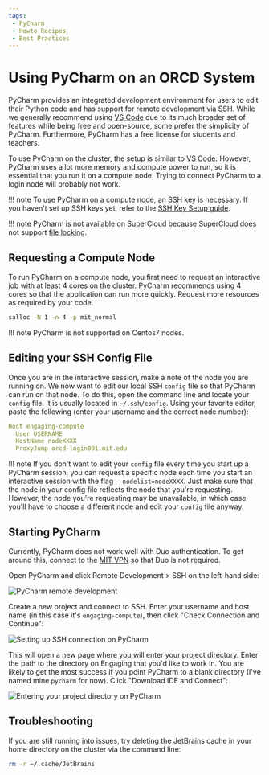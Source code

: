 ```yaml
---
tags:
 - PyCharm
 - Howto Recipes
 - Best Practices
---
```


# Using PyCharm on an ORCD System

PyCharm provides an integrated development environment for users to edit their
Python code and has support for remote development via SSH. While we generally
recommend using [VS Code](vscode.md) due to its much broader set of features
while being free and open-source, some prefer the simplicity of PyCharm.
Furthermore, PyCharm has a free license for students and teachers.

To use PyCharm on the cluster, the setup is similar to [VS Code](vscode.md).
However, PyCharm uses a lot more memory and compute power to run, so it is
essential that you run it on a compute node. Trying to connect PyCharm to a
login node will probably not work.

!!! note
    To use PyCharm on a compute node, an SSH key is necessary. If you haven't
    set up SSH keys yet, refer to the
    [SSH Key Setup guide](../accessing-orcd/ssh-setup.md).

!!! note
    PyCharm is not available on SuperCloud because SuperCloud does not support
    [file locking](https://mit-supercloud.github.io/supercloud-docs/file-locking/).

## Requesting a Compute Node

To run PyCharm on a compute node, you first need to request an interactive job
with at least 4 cores on the cluster. PyCharm recommends using 4 cores so that the
application can run more quickly. Request more resources as required by your code.

```bash
salloc -N 1 -n 4 -p mit_normal
```

!!! note
    PyCharm is not supported on Centos7 nodes.

## Editing your SSH Config File

Once you are in the interactive session, make a note of the node you are running
on. We now want to edit our local SSH `config` file so that PyCharm can run on
that node. To do this, open the command line and locate your `config` file. It
is usually located in `~/.ssh/config`. Using your favorite editor, paste the
following (enter your username and the correct node number):

```yaml title="config"
Host engaging-compute
  User USERNAME
  HostName nodeXXXX
  ProxyJump orcd-login001.mit.edu
```

!!! note
    If you don't want to edit your `config` file every time you start up a
    PyCharm session, you can request a specific node each time you start an
    interactive session with the flag `--nodelist=nodeXXXX`. Just make sure that
    the node in your config file reflects the node that you're requesting.
    However, the node you're requesting may be unavailable, in which case you'll
    have to choose a different node and edit your `config` file anyway.

## Starting PyCharm

Currently, PyCharm does not work well with Duo authentication. To get around
this, connect to the [MIT VPN](https://ist.mit.edu/vpn) so that Duo is not
required.

Open PyCharm and click Remote Development > SSH on the left-hand side:

![PyCharm remote development](../images/pycharm/pycharm_remote_dev.png)

Create a new project and connect to SSH. Enter your username and host name (in
this case it's `engaging-compute`), then click "Check Connection and Continue":

![Setting up SSH connection on PyCharm](../images/pycharm/pycharm_connect_ssh.png)

This will open a new page where you will enter your project directory. Enter
the path to the directory on Engaging that you'd like to work in. You are likely
to get the most success if you point PyCharm to a blank directory (I've named
mine `pycharm` for now). Click "Download IDE and Connect":

![Entering your project directory on PyCharm](../images/pycharm/pycharm_choose_ide.png)

## Troubleshooting

If you are still running into issues, try deleting the JetBrains cache in your
home directory on the cluster via the command line:

```bash
rm -r ~/.cache/JetBrains
```
